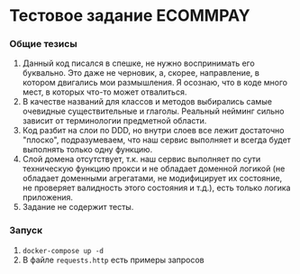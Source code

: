 # Тестовое задание ECOMMPAY

### Общие тезисы

1. Данный код писался в спешке, не нужно воспринимать его буквально. Это даже не черновик, а, скорее, направление, в котором двигались мои размышления. Я осознаю, что в коде много мест, в которых что-то может отвалиться.
2. В качестве названий для классов и методов выбирались самые очевидные существительные и глаголы. Реальный нейминг сильно зависит от терминологии предметной области.
3. Код разбит на слои по DDD, но внутри слоев все лежит достаточно "плоско", подразумеваем, что наш сервис выполняет и всегда будет выполнять только одну функцию.
4. Слой домена отсутствует, т.к. наш сервис выполняет по сути техническую функцию прокси и не обладает доменной логикой (не обладает доменными агрегатами, не модифицирует их состояние, не проверяет валидность этого состояния и т.д.), есть только логика приложения.
5. Задание не содержит тесты.

### Запуск

1. `docker-compose up -d`
2. В файле `requests.http` есть примеры запросов